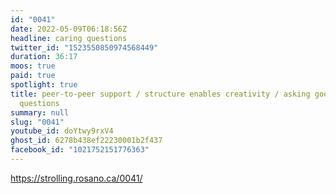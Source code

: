```yaml
---
id: "0041"
date: 2022-05-09T06:18:56Z
headline: caring questions
twitter_id: "1523550850974568449"
duration: 36:17
moos: true
paid: true
spotlight: true
title: peer-to-peer support / structure enables creativity / asking good support
  questions
summary: null
slug: "0041"
youtube_id: doYtwy9rxV4
ghost_id: 6278b438ef22230001b2f437
facebook_id: "1021752151776363"
---
```

https://strolling.rosano.ca/0041/
